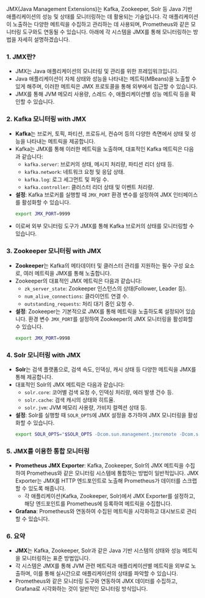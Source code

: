 JMX(Java Management Extensions)는 Kafka, Zookeeper, Solr 등 Java 기반 애플리케이션의 성능 및 상태를 모니터링하는 데 활용되는 기술입니다. 각 애플리케이션이 노출하는 다양한 메트릭을 수집하고 관리하는 데 사용되며, Prometheus와 같은 모니터링 도구와도 연동될 수 있습니다. 아래에 각 시스템을 JMX를 통해 모니터링하는 방법을 자세히 설명하겠습니다.

### 1. **JMX란?**
   - JMX는 Java 애플리케이션의 모니터링 및 관리를 위한 프레임워크입니다.
   - Java 애플리케이션이 자체 상태와 성능을 나타내는 메트릭(MBeans)을 노출할 수 있게 해주며, 이러한 메트릭은 JMX 프로토콜을 통해 외부에서 접근할 수 있습니다.
   - JMX를 통해 JVM 메모리 사용량, 스레드 수, 애플리케이션별 성능 메트릭 등을 확인할 수 있습니다.

### 2. **Kafka 모니터링 with JMX**
   - **Kafka**는 브로커, 토픽, 파티션, 프로듀서, 컨슈머 등의 다양한 측면에서 상태 및 성능을 나타내는 메트릭을 제공합니다.
   - Kafka는 JMX를 통해 이러한 메트릭을 노출하며, 대표적인 Kafka 메트릭은 다음과 같습니다:
     - `kafka.server`: 브로커의 상태, 메시지 처리량, 파티션 리더 상태 등.
     - `kafka.network`: 네트워크 요청 및 응답 상태.
     - `kafka.log`: 로그 세그먼트 및 파일 수.
     - `kafka.controller`: 클러스터 리더 상태 및 이벤트 처리량.
   - **설정**: Kafka 브로커를 실행할 때 `JMX_PORT` 환경 변수를 설정하여 JMX 인터페이스를 활성화할 수 있습니다.
     ```bash
     export JMX_PORT=9999
     ```
   - 이로써 외부 모니터링 도구가 JMX를 통해 Kafka 브로커의 상태를 모니터링할 수 있습니다.

### 3. **Zookeeper 모니터링 with JMX**
   - **Zookeeper**는 Kafka의 메타데이터 및 클러스터 관리를 지원하는 필수 구성 요소로, 여러 메트릭을 JMX를 통해 노출합니다.
   - Zookeeper의 대표적인 JMX 메트릭은 다음과 같습니다:
     - `zk_server_state`: Zookeeper 인스턴스의 상태(Follower, Leader 등).
     - `num_alive_connections`: 클라이언트 연결 수.
     - `outstanding_requests`: 처리 대기 중인 요청 수.
   - **설정**: Zookeeper는 기본적으로 JMX를 통해 메트릭을 노출하도록 설정되어 있습니다. 환경 변수 `JMX_PORT`를 설정하여 Zookeeper의 JMX 모니터링을 활성화할 수 있습니다.
     ```bash
     export JMX_PORT=9998
     ```

### 4. **Solr 모니터링 with JMX**
   - **Solr**는 검색 플랫폼으로, 검색 속도, 인덱싱, 캐시 상태 등 다양한 메트릭을 JMX를 통해 제공합니다.
   - 대표적인 Solr의 JMX 메트릭은 다음과 같습니다:
     - `solr.core`: 코어별 검색 요청 수, 인덱싱 처리량, 에러 발생 건수 등.
     - `solr.cache`: 검색 캐시의 상태와 히트율.
     - `solr.jvm`: JVM 메모리 사용량, 가비지 컬렉션 상태 등.
   - **설정**: Solr를 실행할 때 `SOLR_OPTS`에 JMX 설정을 추가하여 JMX 모니터링을 활성화할 수 있습니다.
     ```bash
     export SOLR_OPTS="$SOLR_OPTS -Dcom.sun.management.jmxremote -Dcom.sun.management.jmxremote.port=9997 -Dcom.sun.management.jmxremote.authenticate=false -Dcom.sun.management.jmxremote.ssl=false"
     ```

### 5. **JMX를 이용한 통합 모니터링**
   - **Prometheus JMX Exporter**: Kafka, Zookeeper, Solr의 JMX 메트릭을 수집하여 Prometheus와 같은 모니터링 시스템에 통합하는 방법이 일반적입니다. JMX Exporter는 JMX를 HTTP 엔드포인트로 노출해 Prometheus가 데이터를 스크랩할 수 있도록 해줍니다.
     - 각 애플리케이션(Kafka, Zookeeper, Solr)에서 JMX Exporter를 설정하고, 해당 엔드포인트를 Prometheus에 등록하여 메트릭을 수집합니다.
   - **Grafana**: Prometheus와 연동하여 수집된 메트릭을 시각화하고 대시보드로 관리할 수 있습니다.

### 6. **요약**
   - **JMX**는 Kafka, Zookeeper, Solr과 같은 Java 기반 시스템의 상태와 성능 메트릭을 모니터링하는 표준 방법입니다.
   - 각 시스템은 JMX를 통해 JVM 관련 메트릭과 애플리케이션별 메트릭을 외부로 노출하며, 이를 통해 실시간으로 애플리케이션의 상태를 파악할 수 있습니다.
   - Prometheus와 같은 모니터링 도구와 연동하여 JMX 데이터를 수집하고, Grafana로 시각화하는 것이 일반적인 모니터링 방식입니다.
